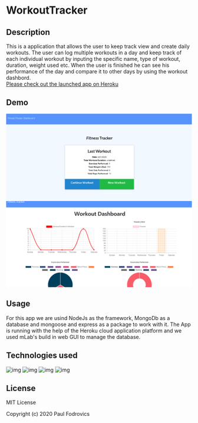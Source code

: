 # WorkoutTracker

## Description

This is a application that allows the user to keep track view and create daily workouts. The user can log multiple workouts in a day and keep track of each individual workout by inputing the specific name, type of workout, duration, weight used etc. When the user is finished he can see his performance of the day and compare it to other days by using the workout dashbord.
<br>
[Please check out the launched app on Heroku](https://dry-coast-80362.herokuapp.com/)

## Demo
![img](public/first.png)
![img](public/second.png)

## Usage 
For this app we are usind NodeJs as the framework, MongoDb as a database and mongoose and express as a package to work with it.
The App is running with the help of the Heroku cloud application platform and we used mLab's build in web GUI to manage the database.

## Technologies used
![img](https://img.shields.io/badge/JavaScript-used-green)
![img](https://img.shields.io/badge/NodeJs-used-brightgreen)
![img](https://img.shields.io/badge/Express-used-orange)
![img](https://img.shields.io/badge/MongoDb-used-purple)

## License

MIT License

Copyright (c) 2020 Paul Fodrovics



